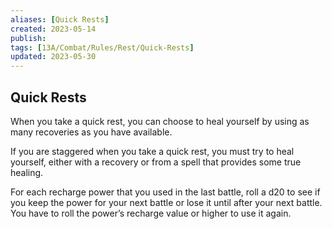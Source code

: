 ```yaml
---
aliases: [Quick Rests]
created: 2023-05-14
publish: 
tags: [13A/Combat/Rules/Rest/Quick-Rests]
updated: 2023-05-30
---
```


## Quick Rests

When you take a quick rest, you can choose to heal yourself by using as many recoveries as you have available.

If you are staggered when you take a quick rest, you must try to heal yourself, either with a recovery or from a spell that provides some true healing.

For each recharge power that you used in the last battle, roll a d20 to see if you keep the power for your next battle or lose it until after your next battle. You have to roll the power’s recharge value or higher to use it again.
